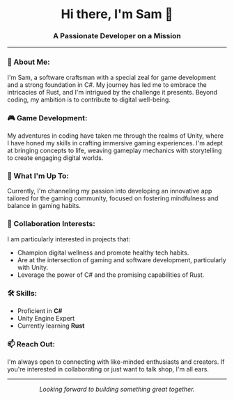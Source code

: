 <h1 align="center">Hi there, I'm Sam 👋</h1>
<h3 align="center">A Passionate Developer on a Mission</h3>

---

### 👀 About Me:

I'm Sam, a software craftsman with a special zeal for game development and a strong foundation in C#. My journey has led me to embrace the intricacies of Rust, and I'm intrigued by the challenge it presents. Beyond coding, my ambition is to contribute to digital well-being.

### 🎮 Game Development:

My adventures in coding have taken me through the realms of Unity, where I have honed my skills in crafting immersive gaming experiences. I'm adept at bringing concepts to life, weaving gameplay mechanics with storytelling to create engaging digital worlds.

### 🌱 What I'm Up To:

Currently, I'm channeling my passion into developing an innovative app tailored for the gaming community, focused on fostering mindfulness and balance in gaming habits.

### 💞️ Collaboration Interests:

I am particularly interested in projects that:
- Champion digital wellness and promote healthy tech habits.
- Are at the intersection of gaming and software development, particularly with Unity.
- Leverage the power of C# and the promising capabilities of Rust.

### 🛠️ Skills:

- Proficient in **C#**
- Unity Engine Expert
- Currently learning **Rust**

### 📫 Reach Out:

I'm always open to connecting with like-minded enthusiasts and creators. If you're interested in collaborating or just want to talk shop, I'm all ears.

---
<p align="center">
  <i>Looking forward to building something great together.</i>
</p>

<!-- <p align="center">
  <img src="https://visitor-badge.laobi.icu/badge?page_id=sammoth555.sammoth555" alt="visitor badge"/>
</p> -->
